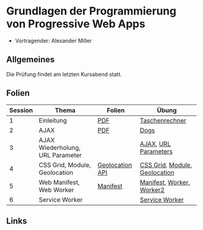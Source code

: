 # Grundlagen der Programmierung von Progressive Web Apps

- Vortragender: Alexander Miller

## Allgemeines

Die Prüfung findet am letzten Kursabend statt.

## Folien

Session | Thema | Folien | Übung
--- | --- | --- | ---
1 | Einleitung | [PDF](slides/intro.pdf) | [Taschenrechner](src/intro)
2 | AJAX | [PDF](slides/ajax.pdf) | [Dogs](src/ajax)
3 | AJAX Wiederholung, URL Parameter |  | [AJAX](src/ajax2), [URL Parameters](src/calender)
4 | CSS Grid, Module, Geolocation | [Geolocation API](slides/geolocation.pdf) | [CSS Grid](src/calender/month/style.css), [Module](src/imports), [Geolocation](src/geolocation)
5 | Web Manifest, Web Worker | [Manifest](slides/manifest.pdf) | [Manifest](src/manifest), [Worker](src/web-worker), [Worker2](src/web-worker2)
6 | Service Worker | | [Service Worker](src/service-worker)

## Links

